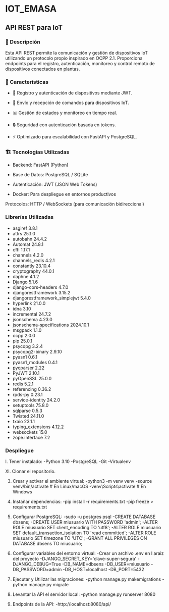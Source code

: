 # IOT_EMASA

## API REST para IoT

### 🚀 Descripción

Esta API REST permite la comunicación y gestión de dispositivos IoT utilizando un protocolo propio inspirado en OCPP 2.1. Proporciona endpoints para el registro, autenticación, monitoreo y control remoto de dispositivos conectados en plantas.

### 📌 Características

* 📡 Registro y autenticación de dispositivos mediante JWT.
  
* 🔄 Envío y recepción de comandos para dispositivos IoT.

* 📊 Gestión de estados y monitoreo en tiempo real.

* 🔒 Seguridad con autenticación basada en tokens.

* ⚡ Optimizado para escalabilidad con FastAPI y PostgreSQL.

### 🏗 Tecnologías Utilizadas

* Backend: FastAPI (Python)

* Base de Datos: PostgreSQL / SQLite

* Autenticación: JWT (JSON Web Tokens)

* Docker: Para despliegue en entornos productivos

Protocolos: HTTP / WebSockets (para comunicación bidireccional)

### Librerías Utilizadas

* asgiref                        3.8.1
* attrs                          25.1.0
* autobahn                       24.4.2
* Automat                        24.8.1
* cffi                           1.17.1
* channels                       4.2.0
* channels_redis                 4.2.1
* constantly                     23.10.4
* cryptography                   44.0.1
* daphne                         4.1.2
* Django                         5.1.6
* django-cors-headers            4.7.0
* djangorestframework            3.15.2
* djangorestframework_simplejwt  5.4.0
* hyperlink                      21.0.0
* idna                           3.10
* incremental                    24.7.2
* jsonschema                     4.23.0
* jsonschema-specifications      2024.10.1
* msgpack                        1.1.0
* ocpp                           2.0.0
* pip                            25.0.1
* psycopg                        3.2.4
* psycopg2-binary                2.9.10
* pyasn1                         0.6.1
* pyasn1_modules                 0.4.1
* pycparser                      2.22
* PyJWT                          2.10.1
* pyOpenSSL                      25.0.0
* redis                          5.2.1
* referencing                    0.36.2
* rpds-py                        0.23.1
* service-identity               24.2.0
* setuptools                     75.8.0
* sqlparse                       0.5.3
* Twisted                        24.11.0
* txaio                          23.1.1
* typing_extensions              4.12.2
* websockets                     15.0
* zope.interface                 7.2

### Despliegue

 I. Tener instalado:  -Python 3.10
                       -PostgreSQL
                       -Git
                       -Virtualenv

XI. Clonar el repositorio.

3. Crear y activar el ambiente virtual:  -python3 -m venv venv
                                           -source venv/bin/activate  # En Linux/macOS
                                           -venv\Scripts\activate  # En Windows
     
4. Instañar dependencias:  -pip install -r requirements.txt
                             -pip freeze > requirements.txt

5. Configurar PostgreSQL:  -sudo -u postgres psql
                             -CREATE DATABASE dbsens;
                             -CREATE USER miusuario WITH PASSWORD 'admin';
                             -ALTER ROLE miusuario SET client_encoding TO 'utf8';
                             -ALTER ROLE miusuario SET default_transaction_isolation TO 'read committed';
                             -ALTER ROLE miusuario SET timezone TO 'UTC';
                             -GRANT ALL PRIVILEGES ON DATABASE dbsens TO miusuario;

6. Configurar variables del entorno virtual:  -Crear un archivo .env en l araiz del proyecto
                                                -DJANGO_SECRET_KEY='clave-super-segura'
                                                -DJANGO_DEBUG=True
                                                -DB_NAME=dbsens
                                                -DB_USER=miusuario
                                                -DB_PASSWORD=admin
                                                -DB_HOST=localhost
                                                -DB_PORT=5432

7. Ejecutar y Utilizar las migraciones:   -python manage.py makemigrations
                                            -python manage.py migrate

8. Levantar la API el servidor local:  -python manage.py runserver 8080
 
9. Endpoints de la API:  -http://localhost:8080/api/
  
